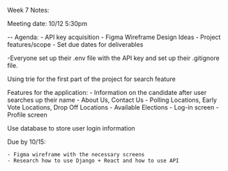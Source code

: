 Week 7 Notes:

Meeting date: 10/12 5:30pm

-- Agenda:
    - API key acquisition
    - Figma Wireframe Design Ideas
    - Project features/scope
    - Set due dates for deliverables

-Everyone set up their .env file with the API key and set up their .gitignore file.

Using trie for the first part of the project for search feature

Features for the application: 
    - Information on the candidate after user searches up their name
    - About Us, Contact Us
    - Polling Locations, Early Vote Locations, Drop Off Locations
    - Available Elections
    - Log-in screen
    - Profile screen

Use database to store user login information

Due by 10/15: 

    - Figma wireframe with the necessary screens
    - Research how to use Django + React and how to use API

